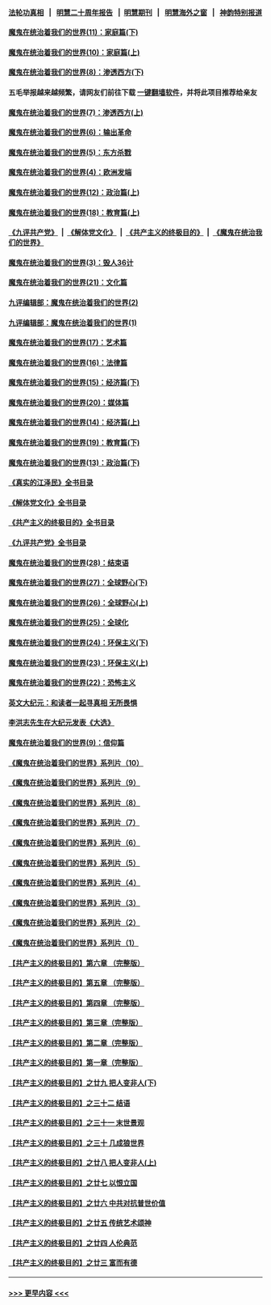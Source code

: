 #### [法轮功真相](https://github.com/gfw-breaker/truth/blob/master/README.md?t=0) &nbsp;&nbsp;|&nbsp;&nbsp; [明慧二十周年报告](https://github.com/gfw-breaker/mh-reports/blob/master/README.md?t=0) &nbsp;&nbsp;|&nbsp;&nbsp;[明慧期刊](https://github.com/gfw-breaker/mh-qikan) &nbsp;&nbsp;|&nbsp;&nbsp; [明慧海外之窗](https://github.com/gfw-breaker/mh-news/blob/master/README.md?t=0) &nbsp;&nbsp;|&nbsp;&nbsp; [神韵特别报道](https://github.com/gfw-breaker/mh-news/blob/master/shenyun.md?t=0)
#### [魔鬼在统治着我们的世界(11)：家庭篇(下)](../pages/nsc422/n10440961.md?t=12151401) 
#### [魔鬼在统治着我们的世界(10)：家庭篇(上)](../pages/nsc422/n10435448.md?t=12151401) 
#### [魔鬼在统治着我们的世界(8)：渗透西方(下)](../pages/nsc422/n10429603.md?t=12151401) 
#### 五毛举报越来越频繁，请网友们前往下载 [一键翻墙软件](https://github.com/gfw-breaker/ssr-accounts)，并将此项目推荐给亲友
#### [魔鬼在统治着我们的世界(7)：渗透西方(上)](../pages/nsc422/n10426013.md?t=12151401) 
#### [魔鬼在统治着我们的世界(6)：输出革命](../pages/nsc422/n10421536.md?t=12151401) 
#### [魔鬼在统治着我们的世界(5)：东方杀戮](../pages/nsc422/n10417707.md?t=12151401) 
#### [魔鬼在统治着我们的世界(4)：欧洲发端](../pages/nsc422/n10414890.md?t=12151401) 
#### [魔鬼在统治着我们的世界(12)：政治篇(上)](../pages/nsc422/n10444576.md?t=12151401) 
#### [魔鬼在统治着我们的世界(18)：教育篇(上)](../pages/nsc422/n10526970.md?t=12151401) 
#### [《九评共产党》](https://github.com/begood0513/9ping.md/blob/master/README.md) &nbsp;|&nbsp; [《解体党文化》](../../../../jtdwh.md/blob/master/README.md)  &nbsp;|&nbsp; [《共产主义的终极目的》](../../../../gczydzjmd.md/blob/master/README.md) &nbsp;|&nbsp; [《魔鬼在统治我们的世界》](../../../../mgztzwmdsj.md/blob/master/README.md) 
#### [魔鬼在统治着我们的世界(3)：毁人36计](../pages/nsc422/n10411583.md?t=12151401) 
#### [魔鬼在统治着我们的世界(21)：文化篇](../pages/nsc422/n10597706.md?t=12151401) 
#### [九评编辑部：魔鬼在统治着我们的世界(2)](../pages/nsc422/n10410036.md?t=12151401) 
#### [九评编辑部：魔鬼在统治着我们的世界(1)](../pages/nsc422/n10406825.md?t=12151401) 
#### [魔鬼在统治着我们的世界(17)：艺术篇](../pages/nsc422/n10499093.md?t=12151401) 
#### [魔鬼在统治着我们的世界(16)：法律篇](../pages/nsc422/n10485969.md?t=12151401) 
#### [魔鬼在统治着我们的世界(15)：经济篇(下)](../pages/nsc422/n10469975.md?t=12151401) 
#### [魔鬼在统治着我们的世界(20)：媒体篇](../pages/nsc422/n10586579.md?t=12151401) 
#### [魔鬼在统治着我们的世界(14)：经济篇(上)](../pages/nsc422/n10457370.md?t=12151401) 
#### [魔鬼在统治着我们的世界(19)：教育篇(下)](../pages/nsc422/n10564808.md?t=12151401) 
#### [魔鬼在统治着我们的世界(13)：政治篇(下)](../pages/nsc422/n10448270.md?t=12151401) 
#### [《真实的江泽民》全书目录](../pages/nsc422/n13721399.md?t=12151401) 
#### [《解体党文化》全书目录](../pages/nsc422/n13721157.md?t=12151401) 
#### [《共产主义的终极目的》全书目录](../pages/nsc422/n13721048.md?t=12151401) 
#### [《九评共产党》全书目录](../pages/nsc422/n13708085.md?t=12151401) 
#### [魔鬼在统治着我们的世界(28)：结束语](../pages/nsc422/n10936246.md?t=12151401) 
#### [魔鬼在统治着我们的世界(27)：全球野心(下)](../pages/nsc422/n10928319.md?t=12151401) 
#### [魔鬼在统治着我们的世界(26)：全球野心(上)](../pages/nsc422/n10900318.md?t=12151401) 
#### [魔鬼在统治着我们的世界(25)：全球化](../pages/nsc422/n10788205.md?t=12151401) 
#### [魔鬼在统治着我们的世界(24)：环保主义(下)](../pages/nsc422/n10695307.md?t=12151401) 
#### [魔鬼在统治着我们的世界(23)：环保主义(上)](../pages/nsc422/n10688613.md?t=12151401) 
#### [魔鬼在统治着我们的世界(22)：恐怖主义](../pages/nsc422/n10614727.md?t=12151401) 
#### [英文大纪元：和读者一起寻真相 无所畏惧](../pages/nsc422/n12542027.md?t=12151401) 
#### [李洪志先生在大纪元发表《大选》](../pages/nsc422/n12534746.md?t=12151401) 
#### [魔鬼在统治着我们的世界(9)：信仰篇](../pages/nsc422/n10432159.md?t=12151401) 
#### [《魔鬼在统治着我们的世界》系列片（10）](../pages/nsc422/n12292670.md?t=12151401) 
#### [《魔鬼在统治着我们的世界》系列片（9）](../pages/nsc422/n12290859.md?t=12151401) 
#### [《魔鬼在统治着我们的世界》系列片（8）](../pages/nsc422/n12287445.md?t=12151401) 
#### [《魔鬼在统治着我们的世界》系列片（7）](../pages/nsc422/n12283425.md?t=12151401) 
#### [《魔鬼在统治着我们的世界》系列片（6）](../pages/nsc422/n12282314.md?t=12151401) 
#### [《魔鬼在统治着我们的世界》系列片（5）](../pages/nsc422/n12281419.md?t=12151401) 
#### [《魔鬼在统治着我们的世界》系列片（4）](../pages/nsc422/n12274024.md?t=12151401) 
#### [《魔鬼在统治着我们的世界》系列片（3）](../pages/nsc422/n12271322.md?t=12151401) 
#### [《魔鬼在统治着我们的世界》系列片（2）](../pages/nsc422/n12269049.md?t=12151401) 
#### [《魔鬼在统治着我们的世界》系列片（1）](../pages/nsc422/n12267575.md?t=12151401) 
#### [【共产主义的终极目的】第六章 （完整版）](../pages/nsc422/n11428913.md?t=12151401) 
#### [【共产主义的终极目的】第五章 （完整版）](../pages/nsc422/n11428912.md?t=12151401) 
#### [【共产主义的终极目的】第四章 （完整版）](../pages/nsc422/n11428907.md?t=12151401) 
#### [【共产主义的终极目的】第三章（完整版）](../pages/nsc422/n11428848.md?t=12151401) 
#### [【共产主义的终极目的】第二章（完整版）](../pages/nsc422/n11428831.md?t=12151401) 
#### [【共产主义的终极目的】第一章（完整版）](../pages/nsc422/n11417651.md?t=12151401) 
#### [【共产主义的终极目的】之廿九 把人变非人(下)](../pages/nsc422/n11344140.md?t=12151401) 
#### [【共产主义的终极目的】之三十二 结语](../pages/nsc422/n11360535.md?t=12151401) 
#### [【共产主义的终极目的】之三十一 末世景观](../pages/nsc422/n11351129.md?t=12151401) 
#### [【共产主义的终极目的】之三十 几成狼世界](../pages/nsc422/n11348280.md?t=12151401) 
#### [【共产主义的终极目的】之廿八 把人变非人(上)](../pages/nsc422/n11340492.md?t=12151401) 
#### [【共产主义的终极目的】之廿七 以恨立国](../pages/nsc422/n11336944.md?t=12151401) 
#### [【共产主义的终极目的】之廿六 中共对抗普世价值](../pages/nsc422/n11324785.md?t=12151401) 
#### [【共产主义的终极目的】之廿五 传统艺术颂神](../pages/nsc422/n11296396.md?t=12151401) 
#### [【共产主义的终极目的】之廿四 人伦典范](../pages/nsc422/n11296397.md?t=12151401) 
#### [【共产主义的终极目的】之廿三 富而有德](../pages/nsc422/n11283598.md?t=12151401) 

----
#### [ >>> 更早内容 <<< ](../indexes/nsc422-earlier.md)
